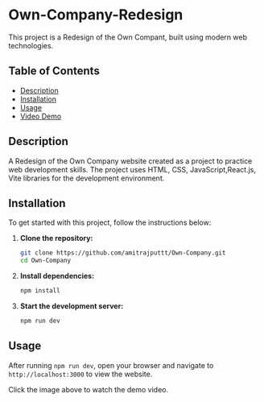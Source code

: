 # Own-Company-Redesign

This project is a Redesign of the Own Compant, built using modern web technologies.

## Table of Contents
- [Description](#description)
- [Installation](#installation)
- [Usage](#usage)
- [Video Demo](#video-demo)

## Description
A Redesign of the Own Company website created as a project to practice web development skills. The project uses HTML, CSS, JavaScript,React.js, Vite libraries for the development environment.

## Installation

To get started with this project, follow the instructions below:

1. **Clone the repository:**
    ```sh
    git clone https://github.com/amitrajputtt/Own-Company.git
    cd Own-Company
    ```

2. **Install dependencies:**
    ```sh
    npm install
    ```

3. **Start the development server:**
    ```sh
    npm run dev
    ```

## Usage

After running `npm run dev`, open your browser and navigate to `http://localhost:3000` to view the website.



Click the image above to watch the demo video.

